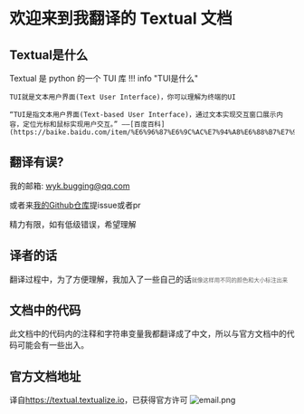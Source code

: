 # 欢迎来到我翻译的 Textual 文档

## Textual是什么
Textual 是 python 的一个 TUI 库
!!! info "TUI是什么"

    TUI就是文本用户界面(Text User Interface)，你可以理解为终端的UI
    
    “TUI是指文本用户界面(Text-based User Interface)，通过文本实现交互窗口展示内容，定位光标和鼠标实现用户交互。” ——[百度百科](https://baike.baidu.com/item/%E6%96%87%E6%9C%AC%E7%94%A8%E6%88%B7%E7%95%8C%E9%9D%A2)

## 翻译有误?
我的邮箱: wyk.bugging@qq.com

或者来[我的Github仓库](https://github.com/i-am-wyk/textual-translate)提issue或者pr

精力有限，如有低级错误，希望理解

## 译者的话
翻译过程中，为了方便理解，我加入了一些自己的话<font style="font-size:10px;color:rgb(100,100,100)">就像这样用不同的颜色和大小标注出来</font>

## 文档中的代码

此文档中的代码内的注释和字符串变量我都翻译成了中文，所以与官方文档中的代码可能会有一些出入。

## 官方文档地址
译自<a href="https://textual.textualize.io/" target="_blank">https://textual.textualize.io</a>，已获得官方许可
![email.png](https://s2.loli.net/2022/12/28/ZY9HGRlwnMo1tUD.png)
